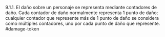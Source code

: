 9.1.1. El daño sobre un personaje se representa mediante contadores de daño. Cada contador de daño normalmente representa 1 punto de daño; cualquier contador que represente más de 1 punto de daño se considera como múltiples contadores, uno por cada punto de daño que represente.
#damage-token